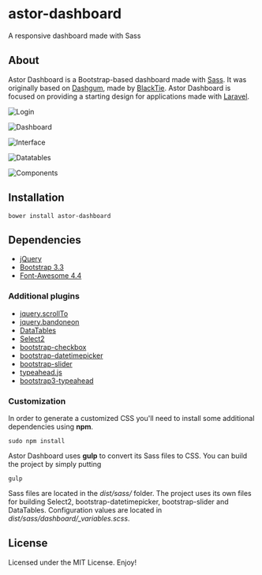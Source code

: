 # astor-dashboard
A responsive dashboard made with Sass

## About

Astor Dashboard is a Bootstrap-based dashboard made with [Sass](http://sass-lang.com ""). It was originally based on [Dashgum](http://www.blacktie.co/demo/dashgumfree/ ""), made by [BlackTie](http://www.blacktie.co/ ""). Astor Dashboard is focused on providing a starting design for applications made with [Laravel](http://laravel.com "").

![Login](http://drive.google.com/uc?export=view&id=0B3PWnBYHw7RQWHpMQnZOOW4tdHM "")

![Dashboard](http://drive.google.com/uc?export=view&id=0B3PWnBYHw7RQNWQwQjNjRkZ0ZjQ "")

![Interface](http://drive.google.com/uc?export=view&id=0B3PWnBYHw7RQQ3lueTFlTWJjcU0 "")

![Datatables](http://drive.google.com/uc?export=view&id=0B3PWnBYHw7RQT3c0Z3ZwVUVEbzA "")

![Components](http://drive.google.com/uc?export=view&id=0B3PWnBYHw7RQd1FGVXZBWmwyU2s "")


## Installation

```
bower install astor-dashboard
```

## Dependencies

 * [jQuery](http://jquery.com/ "")
 * [Bootstrap 3.3](http://getbootstrap.com/ "")
 * [Font-Awesome 4.4](http://fortawesome.github.io/Font-Awesome/ "")

### Additional plugins

 * [jquery.scrollTo](https://github.com/flesler/jquery.scrollTo "")
 * [jquery.bandoneon](https://github.com/emaphp/jquery.bandoneon "")
 * [DataTables](https://github.com/DataTables/DataTables "")
 * [Select2](https://github.com/select2/select2 "")
 * [bootstrap-checkbox](https://github.com/vsn4ik/bootstrap-checkbox "")
 * [bootstrap-datetimepicker](https://github.com/Eonasdan/bootstrap-datetimepicker "")
 * [bootstrap-slider](https://github.com/seiyria/bootstrap-slider "")
 * [typeahead.js](http://twitter.github.io/typeahead.js/ "")
 * [bootstrap3-typeahead](https://github.com/bassjobsen/Bootstrap-3-Typeahead "")

### Customization

In order to generate a customized CSS you'll need to install some additional dependencies using **npm**.

```
sudo npm install
```

Astor Dashboard uses **gulp** to convert its Sass files to CSS. You can build the project by simply putting

```
gulp
```

Sass files are located in the *dist/sass/* folder. The project uses its own files for building Select2, bootstrap-datetimepicker, bootstrap-slider and DataTables. Configuration values are located in *dist/sass/dashboard/_variables.scss*.

## License

Licensed under the MIT License. Enjoy!

